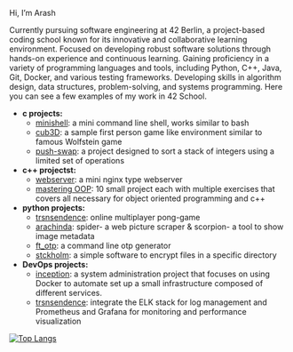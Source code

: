 Hi, I’m Arash

Currently pursuing software engineering at 42 Berlin, a project-based coding school known for its innovative and collaborative learning environment. Focused on developing robust software solutions through hands-on experience and continuous learning. Gaining proficiency in a variety of programming languages and tools, including Python, C++, Java, Git, Docker, and various testing frameworks. Developing skills in algorithm design, data structures, problem-solving, and systems programming. Here you can see a few examples of my work in 42 School.

- **c projects:**
    - [minishell](https://github.com/arash039/minishell): a mini command line shell, works similar to bash
    - [cub3D](https://github.com/arash039/cub3D): a sample first person game like environment similar to famous Wolfstein game
    - [push-swap](https://github.com/arash039/push_swap): a project designed to sort a stack of integers using a limited set of operations
- **c++ projectst:**
    - [webserver](https://github.com/arash039/webserv): a mini nginx type webserver
    - [mastering OOP](https://github.com/arash039/Mastering-OOP): 10 small project each with multiple exercises that covers all necessary for object oriented programming and c++ 
- **python projects:**
    - [trsnsendence](https://github.com/arash039/ft_transcendence): online multiplayer pong-game
    - [arachinda](https://github.com/arash039/python-projects/tree/main/arachnida): spider- a web picture scraper & scorpion- a tool to show image metadata
    - [ft_otp](https://github.com/arash039/python-projects/tree/main/ft_otp): a command line otp generator
    - [stckholm](https://github.com/arash039/python-projects/tree/main/stockholm): a simple software to encrypt files in a specific directory
- **DevOps projects:**
    - [inception](https://github.com/arash039/inception):  a system administration project that focuses on using Docker to automate set up a small infrastructure composed of different services.
    - [trsnsendence](https://github.com/arash039/ft_transcendence?tab=readme-ov-file#devops):  integrate the ELK stack for log management and Prometheus and Grafana for monitoring and performance visualization

[![Top Langs](https://github-readme-stats.vercel.app/api/top-langs/?username=arash039)](https://github.com/anuraghazra/github-readme-stats)
<!---
arash039/arash039 is a ✨ special ✨ repository because its `README.md` (this file) appears on your GitHub profile.
You can click the Preview link to take a look at your changes.
--->
